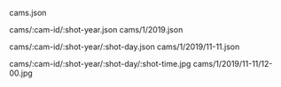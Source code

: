 cams.json

cams/:cam-id/:shot-year.json
cams/1/2019.json

cams/:cam-id/:shot-year/:shot-day.json
cams/1/2019/11-11.json

cams/:cam-id/:shot-year/:shot-day/:shot-time.jpg
cams/1/2019/11-11/12-00.jpg
